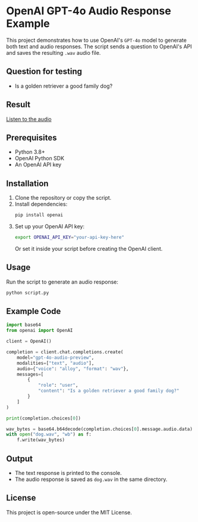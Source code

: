 # OpenAI GPT-4o Audio Response Example
This project demonstrates how to use OpenAI's `GPT-4o` model to generate both text and audio responses. The script sends a question to OpenAI's API and saves the resulting `.wav` audio file.

## Question for testing 
- Is a golden retriever a good family dog?
## Result
[Listen to the audio](dog.wav)





## Prerequisites

- Python 3.8+
- OpenAI Python SDK
- An OpenAI API key

## Installation

1. Clone the repository or copy the script.
2. Install dependencies:
   ```sh
   pip install openai
   ```
3. Set up your OpenAI API key:
   ```sh
   export OPENAI_API_KEY="your-api-key-here"
   ```
   Or set it inside your script before creating the OpenAI client.

## Usage

Run the script to generate an audio response:

```sh
python script.py
```

## Example Code

```python
import base64
from openai import OpenAI

client = OpenAI()

completion = client.chat.completions.create(
    model="gpt-4o-audio-preview",
    modalities=["text", "audio"],
    audio={"voice": "alloy", "format": "wav"},
    messages=[
        {
            "role": "user",
            "content": "Is a golden retriever a good family dog?"
        }
    ]
)

print(completion.choices[0])

wav_bytes = base64.b64decode(completion.choices[0].message.audio.data)
with open("dog.wav", "wb") as f:
    f.write(wav_bytes)
```

## Output
- The text response is printed to the console.
- The audio response is saved as `dog.wav` in the same directory.

## License
This project is open-source under the MIT License.
